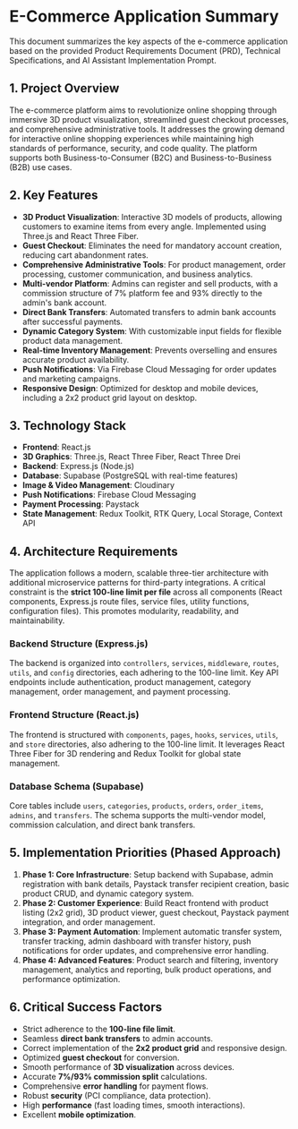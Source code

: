 # E-Commerce Application Summary

This document summarizes the key aspects of the e-commerce application based on the provided Product Requirements Document (PRD), Technical Specifications, and AI Assistant Implementation Prompt.

## 1. Project Overview

The e-commerce platform aims to revolutionize online shopping through immersive 3D product visualization, streamlined guest checkout processes, and comprehensive administrative tools. It addresses the growing demand for interactive online shopping experiences while maintaining high standards of performance, security, and code quality. The platform supports both Business-to-Consumer (B2C) and Business-to-Business (B2B) use cases.

## 2. Key Features

*   **3D Product Visualization**: Interactive 3D models of products, allowing customers to examine items from every angle. Implemented using Three.js and React Three Fiber.
*   **Guest Checkout**: Eliminates the need for mandatory account creation, reducing cart abandonment rates.
*   **Comprehensive Administrative Tools**: For product management, order processing, customer communication, and business analytics.
*   **Multi-vendor Platform**: Admins can register and sell products, with a commission structure of 7% platform fee and 93% directly to the admin's bank account.
*   **Direct Bank Transfers**: Automated transfers to admin bank accounts after successful payments.
*   **Dynamic Category System**: With customizable input fields for flexible product data management.
*   **Real-time Inventory Management**: Prevents overselling and ensures accurate product availability.
*   **Push Notifications**: Via Firebase Cloud Messaging for order updates and marketing campaigns.
*   **Responsive Design**: Optimized for desktop and mobile devices, including a 2x2 product grid layout on desktop.

## 3. Technology Stack

*   **Frontend**: React.js
*   **3D Graphics**: Three.js, React Three Fiber, React Three Drei
*   **Backend**: Express.js (Node.js)
*   **Database**: Supabase (PostgreSQL with real-time features)
*   **Image & Video Management**: Cloudinary
*   **Push Notifications**: Firebase Cloud Messaging
*   **Payment Processing**: Paystack
*   **State Management**: Redux Toolkit, RTK Query, Local Storage, Context API

## 4. Architecture Requirements

The application follows a modern, scalable three-tier architecture with additional microservice patterns for third-party integrations. A critical constraint is the **strict 100-line limit per file** across all components (React components, Express.js route files, service files, utility functions, configuration files). This promotes modularity, readability, and maintainability.

### Backend Structure (Express.js)

The backend is organized into `controllers`, `services`, `middleware`, `routes`, `utils`, and `config` directories, each adhering to the 100-line limit. Key API endpoints include authentication, product management, category management, order management, and payment processing.

### Frontend Structure (React.js)

The frontend is structured with `components`, `pages`, `hooks`, `services`, `utils`, and `store` directories, also adhering to the 100-line limit. It leverages React Three Fiber for 3D rendering and Redux Toolkit for global state management.

### Database Schema (Supabase)

Core tables include `users`, `categories`, `products`, `orders`, `order_items`, `admins`, and `transfers`. The schema supports the multi-vendor model, commission calculation, and direct bank transfers.

## 5. Implementation Priorities (Phased Approach)

1.  **Phase 1: Core Infrastructure**: Setup backend with Supabase, admin registration with bank details, Paystack transfer recipient creation, basic product CRUD, and dynamic category system.
2.  **Phase 2: Customer Experience**: Build React frontend with product listing (2x2 grid), 3D product viewer, guest checkout, Paystack payment integration, and order management.
3.  **Phase 3: Payment Automation**: Implement automatic transfer system, transfer tracking, admin dashboard with transfer history, push notifications for order updates, and comprehensive error handling.
4.  **Phase 4: Advanced Features**: Product search and filtering, inventory management, analytics and reporting, bulk product operations, and performance optimization.

## 6. Critical Success Factors

*   Strict adherence to the **100-line file limit**.
*   Seamless **direct bank transfers** to admin accounts.
*   Correct implementation of the **2x2 product grid** and responsive design.
*   Optimized **guest checkout** for conversion.
*   Smooth performance of **3D visualization** across devices.
*   Accurate **7%/93% commission split** calculations.
*   Comprehensive **error handling** for payment flows.
*   Robust **security** (PCI compliance, data protection).
*   High **performance** (fast loading times, smooth interactions).
*   Excellent **mobile optimization**.

